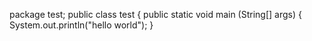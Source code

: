 package test;
public class test { 
public static void main (String[] args) { 
 System.out.println("hello world"); 
}  
